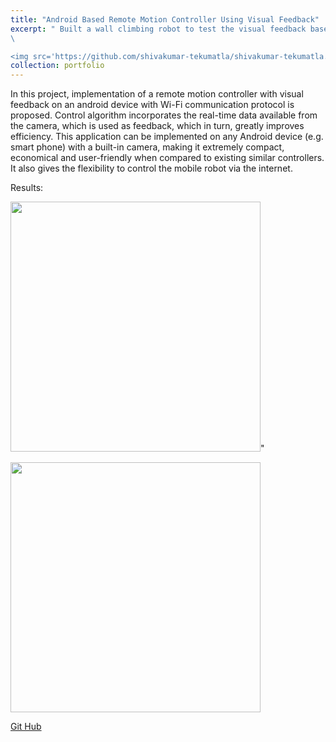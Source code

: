 ```yaml
---
title: "Android Based Remote Motion Controller Using Visual Feedback"
excerpt: " Built a wall climbing robot to test the visual feedback based controller. 
\

<img src='https://github.com/shivakumar-tekumatla/shivakumar-tekumatla.github.io/blob/master/files/GIFs/wall_climbing.gif?raw=true' width =300  />"
collection: portfolio
---
```

In this project, implementation of a remote motion controller with visual feedback on an android device with Wi-Fi communication protocol is proposed. Control algorithm incorporates the real-time data available from the camera, which is used as feedback, which in turn, greatly improves efficiency. This application can be implemented on any Android device (e.g. smart phone) with a built-in camera, making it extremely compact, economical and user-friendly when compared to existing similar controllers. It also gives the flexibility to control the mobile robot via the internet.

Results:

<img src='https://github.com/shivakumar-tekumatla/shivakumar-tekumatla.github.io/blob/master/files/GIFs/wall_climbing.gif?raw=true' width =400  />"

<img src='https://github.com/shivakumar-tekumatla/shivakumar-tekumatla.github.io/blob/master/files/GIFs/wall_climbing2.gif?raw=true' width =400  />

[Git Hub](https://github.com/shivakumar-tekumatla/Advanced-Search-Algorithms)

